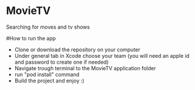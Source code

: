 # MovieTV
Searching for moves and tv shows

#How to run the app

- Clone or download the repository on your computer 
- Under general tab in Xcode choose your team (you will need an apple id and password to create one if needed)
- Navigate trough terminal to the MovieTV application folder
- run "pod install" command
- Build the project and enjoy :)
